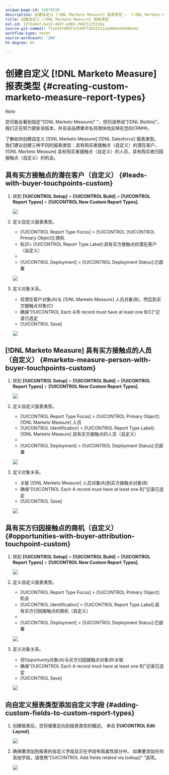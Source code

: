 ```yaml
---
unique-page-id: 18874539
description: 创建自定义 [!DNL Marketo Measure] 报表类型 —  [!DNL Marketo Measure]  — 产品文档
title: 创建自定义 [!DNL Marketo Measure] 报表类型
exl-id: 1d72a04f-6a2d-4607-ad09-3b025125156a
source-git-commit: f13e55f009f33140ff36523212ed8b9ed5449a4d
workflow-type: tm+mt
source-wordcount: '266'
ht-degree: 0%

---
```


# 创建自定义 [!DNL Marketo Measure] 报表类型 {#creating-custom-marketo-measure-report-types}

>[!NOTE]
>
>您可能会看到指定“[!DNL Marketo Measure]“ ”，但仍请参阅“[!DNL Bizible]”。 我们正在努力更新该版本，并且该品牌重命名将很快地反映在您的CRM中。

了解如何创建自定义 [!DNL Marketo Measure] [!DNL Salesforce] 报表类型。 我们建议创建三种不同的报表类型：具有购买者接触点（自定义）的潜在客户， [!DNL Marketo Measure] 具有购买者接触点（自定义）的人员，具有购买者归因接触点（自定义）的机会。

## 具有买方接触点的潜在客户（自定义） {#leads-with-buyer-touchpoints-custom}

1. 转到 **[!UICONTROL Setup]** > **[!UICONTROL Build]** > **[!UICONTROL Report Types]** > **[!UICONTROL New Custom Report Types]**.

   ![](assets/1.png)

1. 定义自定义报表类型。

   * [!UICONTROL Report Type Focus] > [!UICONTROL [!UICONTROL Primary Object]]:商机
   * 标识> [!UICONTROL Report Type Label]:具有买方接触点的潜在客户（自定义）
   * [!UICONTROL Store in Category]:其他报表
   * [!UICONTROL Deployment] > [!UICONTROL Deployment Status]:已部署

   ![](assets/2.png)

1. 定义对象关系。

   * 将潜在客户对象(A)与 [!DNL Marketo Measure] 人员对象(B)，然后到买方接触点对象(C)
   * 确保“[!UICONTROL Each A/B record must have at least one B/C]&quot;记录已选定
   * [!UICONTROL Save]

   ![](assets/3.png)

## [!DNL Marketo Measure] 具有买方接触点的人员（自定义） {#marketo-measure-person-with-buyer-touchpoints-custom}

1. 转到 **[!UICONTROL Setup]** > **[!UICONTROL Build]** > **[!UICONTROL Report Types]** > **[!UICONTROL New Custom Report Types]**.

   ![](assets/4.png)

1. 定义自定义报表类型。

   * [!UICONTROL Report Type Focus] > [!UICONTROL Primary Object]: [!DNL Marketo Measure] 人员
   * [!UICONTROL Identification] > [!UICONTROL Report Type Label]: [!DNL Marketo Measure] 具有买方接触点的人员（自定义）
   * [!UICONTROL Store in Category]:其他报表
   * [!UICONTROL Deployment] > [!UICONTROL Deployment Status]:已部署

   ![](assets/5.png)

1. 定义对象关系。

   * 关联 [!DNL Marketo Measure] 人员对象(A)到买方接触点对象(B)
   * 确保“[!UICONTROL Each A record must have at least one B]&quot;记录已选定
   * [!UICONTROL Save]

   ![](assets/6.png)

## 具有买方归因接触点的商机（自定义） {#opportunities-with-buyer-attribution-touchpoint-custom}

1. 转到 **[!UICONTROL Setup]** > **[!UICONTROL Build]** > **[!UICONTROL Report Types]** > **[!UICONTROL New Custom Report Types]**.

   ![](assets/7.png)

1. 定义自定义报表类型。

   * [!UICONTROL Report Type Focus] > [!UICONTROL Primary Object]: 机会
   * [!UICONTROL Identification] > [!UICONTROL Report Type Label]:具有买方归因接触点的商机（自定义）
   * [!UICONTROL Store in Category]:其他报表
   * [!UICONTROL Deployment] > [!UICONTROL Deployment Status]:已部署

   ![](assets/8.png)

1. 定义对象关系。

   * 将Opportunity对象(A)与买方归因接触点对象(B)关联
   * 确保“[!UICONTROL Each A record must have at least one B]&quot;记录已选定
   * [!UICONTROL Save]

   ![](assets/9.png)

## 向自定义报表类型添加自定义字段 {#adding-custom-fields-to-custom-report-types}

1. 创建报表后，您将被重定向到报表类型的概述。 单击 **[!UICONTROL Edit Layout]**.

   ![](assets/10.png)

1. 确保要添加到报表的自定义字段显示在字段布局属性部分中。 如果要添加任何其他字段，请使用“[!UICONTROL Add fields related via lookup]“ ”选项。

   ![](assets/11.png)

